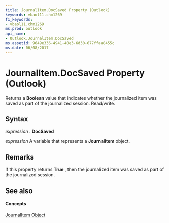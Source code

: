 ```yaml
---
title: JournalItem.DocSaved Property (Outlook)
keywords: vbaol11.chm1269
f1_keywords:
- vbaol11.chm1269
ms.prod: outlook
api_name:
- Outlook.JournalItem.DocSaved
ms.assetid: 9649e336-4941-40e3-6d30-677ffaa8455c
ms.date: 06/08/2017
---
```



# JournalItem.DocSaved Property (Outlook)

Returns a **Boolean** value that indicates whether the journalized item was saved as part of the journalized session. Read/write.


## Syntax

 _expression_ . **DocSaved**

 _expression_ A variable that represents a **JournalItem** object.


## Remarks

If this property returns **True** , then the journalized item was saved as part of the journalized session.


## See also


#### Concepts


[JournalItem Object](journalitem-object-outlook.md)

